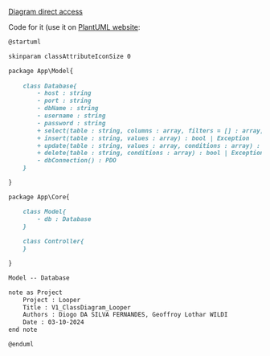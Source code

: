 [Diagram direct access](https://www.plantuml.com/plantuml/png/ZPB1RjD048Rl-nHpB2AMtC892Qac3YXI21L1vG2ecjYJPEbwnvgT1KBfkxDhrKf33aNoOVLv_i-_DNiP54LZvum9jzRtADX1up24IbNiEYhD6_Oh-vkWDAR7vXQt15NVVttFBRax0sOOXneLrnWe4IXWnq7X5OJayDk1z2p_a7Qzn8wEMGma_eJs6C9FblOnVGw173LwbZxh3lCJQDZ5peT4K0Jt4zXOfoG1NiENRmVQSFIQM9cGzJe1tcm27HDfITxiZuBFniDGmVf0SbhX1xf8uN5apUpW3yn-DTIhPJ-aOz-YqXFftDItDeUUDhRawDJu_uQyb2bxJqq6PtdgglvWxarwZfO_PKcRVbZzU1DoEYN6cs3knu6aL67dIEuUN4C4Yk8mR3mh0GQu4lvEZPhna8mBvfx4m2UhmtzTdzzCixYsk1NiRiRtLTGTIyWTB6yPwWfMyyLr1Mzd7vVLifwj9l2EqgA5zqcgEnJuF5_KSvDxP7FveZWlYulouYKOyYtaKiPSfcFit5y0)

Code for it (use it on [PlantUML website](https://www.plantuml.com/plantuml/uml/SyfFKj2rKt3CoKnELR1Io4ZDoSa70000):
```md
@startuml

skinparam classAttributeIconSize 0

package App\Model{
 
    class Database{
        - host : string
        - port : string
        - dbName : string
        - username : string
        - password : string
        + select(table : string, columns : array, filters = [] : array, count = 0 : int, offset = 0 : int, orderBy = [] : array) : array
        + insert(table : string, values : array) : bool | Exception
        + update(table : string, values : array, conditions : array) : bool | Exception
        + delete(table : string, conditions : array) : bool | Exception
        - dbConnection() : PDO
    }

}

package App\Core{

    class Model{
        - db : Database
    }
    
    class Controller{
    }

}

Model -- Database

note as Project
    Project : Looper
    Title : V1_ClassDiagram_Looper
    Authors : Diogo DA SILVA FERNANDES, Geoffroy Lothar WILDI
    Date : 03-10-2024 
end note

@enduml
```